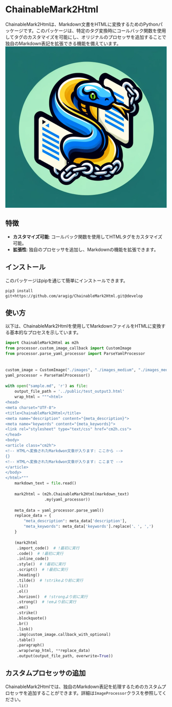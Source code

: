 # ChainableMark2Html

ChainableMark2Htmlは、Markdown文書をHTMLに変換するためのPythonパッケージです。このパッケージは、特定のタグ変換時にコールバック関数を使用してタグのカスタマイズを可能にし、オリジナルのプロセッサを追加することで独自のMarkdown表記を拡張できる機能を備えています。
![ChainableMark2Html](chainable_mark2html_logo.png)

## 特徴
- **カスタマイズ可能**: コールバック関数を使用してHTMLタグをカスタマイズ可能。
- **拡張性**: 独自のプロセッサを追加し、Markdownの機能を拡張できます。

## インストール
このパッケージはpipを通じて簡単にインストールできます。
```
pip3 install git+https://github.com/aragig/ChainableMark2Html.git@develop
```

## 使い方
以下は、ChainableMark2Htmlを使用してMarkdownファイルをHTMLに変換する基本的なプロセスを示しています。

```python
import ChainableMark2Html as m2h
from processor.custom_image_callback import CustomImage
from processor.parse_yaml_processor import ParseYamlProcessor


custom_image = CustomImage("./images", "./images_medium", "./images_medium")
yaml_processor = ParseYamlProcessor()

with open("sample.md", 'r') as file:
    output_file_path = '../public/test_output3.html'
    wrap_html = """<html>
<head>
<meta charset="UTF-8">
<title>ChainableMark2Html</title>
<meta name="description" content="{meta_description}">
<meta name="keywords" content="{meta_keywords}">
<link rel="stylesheet" type="text/css" href="cm2h.css">
</head>
<body>
<article class="cm2h">
<!-- HTMLへ変換されたMarkdwon文章が入ります: ここから -->
{}
<!-- HTMLへ変換されたMarkdwon文章が入ります: ここまで -->
</article>
</body>
</html>"""
    markdown_text = file.read()

    mark2html = (m2h.ChainableMark2Html(markdown_text)
                 .my(yaml_processor))

    meta_data = yaml_processor.parse_yaml()
    replace_data = {
        "meta_description": meta_data['description'],
        "meta_keywords": meta_data['keywords'].replace('、', ',')
    }

    (mark2html
     .import_code()  # !最初に実行
     .code()  # !最初に実行
     .inline_code()
     .style()  # !最初に実行
     .script()  # !最初に実行
     .heading()
     .tilde()  # !strikeより前に実行
     .li()
     .ol()
     .horizon()  # !strongより前に実行
     .strong()  # !emより前に実行
     .em()
     .strike()
     .blockquote()
     .br()
     .link()
     .img(custom_image.callback_with_optional)
     .table()
     .paragraph()
     .wrap(wrap_html, **replace_data)
     .output(output_file_path, overwrite=True))

```

## カスタムプロセッサの追加
ChainableMark2Htmlでは、独自のMarkdown表記を処理するためのカスタムプロセッサを追加することができます。詳細は`ImageProcessor`クラスを参照してください。

